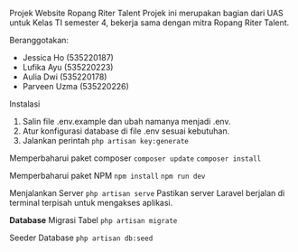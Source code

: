 Projek Website Ropang Riter Talent
Projek ini merupakan bagian dari UAS untuk Kelas TI semester 4, bekerja sama dengan mitra Ropang Riter Talent.

Beranggotakan:
- Jessica Ho (535220187)
- Lufika Ayu (535220223)
- Aulia Dwi (535220178)
- Parveen Uzma (535220226)

Instalasi
1. Salin file .env.example dan ubah namanya menjadi .env.
2. Atur konfigurasi database di file .env sesuai kebutuhan.
3. Jalankan perintah `php artisan key:generate`

Memperbaharui paket composer
`composer update`
`composer install`

Memperbaharui paket NPM
`npm install`
`npm run dev`

Menjalankan Server
`php artisan serve`
Pastikan server Laravel berjalan di terminal terpisah untuk mengakses aplikasi.

**Database**
Migrasi Tabel
`php artisan migrate`

Seeder Database
`php artisan db:seed`
